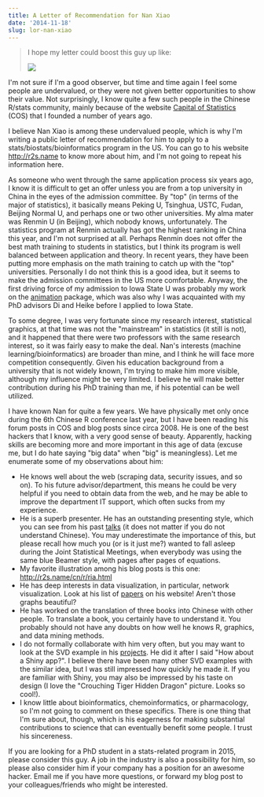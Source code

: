 ```yaml
---
title: A Letter of Recommendation for Nan Xiao
date: '2014-11-18'
slug: lor-nan-xiao
---
```


> I hope my letter could boost this guy up like:
> 
> ![](https://db.yihui.org/imgur/kmzQife.gif)

I'm not sure if I'm a good observer, but time and time again I feel some people are undervalued, or they were not given better opportunities to show their value. Not surprisingly, I know quite a few such people in the Chinese R/stats community, mainly because of the website [Capital of Statistics](https://cosx.org) (COS) that I founded a number of years ago.

I believe Nan Xiao is among these undervalued people, which is why I'm writing a public letter of recommendation for him to apply to a stats/biostats/bioinformatics program in the US. You can go to his website <http://r2s.name> to know more about him, and I'm not going to repeat his information here.

As someone who went through the same application process six years ago, I know it is difficult to get an offer unless you are from a top university in China in the eyes of the admission committee. By "top" (in terms of the major of statistics), it basically means Peking U, Tsinghua, USTC, Fudan, Beijing Normal U, and perhaps one or two other universities. My alma mater was Renmin U (in Beijing), which nobody knows, unfortunately. The statistics program at Renmin actually has got the highest ranking in China this year, and I'm not surprised at all. Perhaps Renmin does not offer the best math training to students in statistics, but I think its program is well balanced between application and theory. In recent years, they have been putting more emphasis on the math training to catch up with the "top" universities. Personally I do not think this is a good idea, but it seems to make the admission committees in the US more comfortable. Anyway, the first driving force of my admission to Iowa State U was probably my work on the [animation](http://cran.rstudio.com/package=animation) package, which was also why I was acquainted with my PhD advisors Di and Heike before I applied to Iowa State.

To some degree, I was very fortunate since my research interest, statistical graphics, at that time was not the "mainstream" in statistics (it still is not), and it happened that there were two professors with the same research interest, so it was fairly easy to make the deal. Nan's interests (machine learning/bioinformatics) are broader than mine, and I think he will face more competition consequently. Given his education background from a university that is not widely known, I'm trying to make him more visible, although my influence might be very limited. I believe he will make better contribution during his PhD training than me, if his potential can be well utilized.

I have known Nan for quite a few years. We have physically met only once during the 6th Chinese R conference last year, but I have been reading his forum posts in COS and blog posts since circa 2008. He is one of the best hackers that I know, with a very good sense of beauty. Apparently, hacking skills are becoming more and more important in this age of data (excuse me, but I do hate saying "big data" when "big" is meaningless). Let me enumerate some of my observations about him:

- He knows well about the web (scraping data, security issues, and so on). To his future advisor/department, this means he could be very helpful if you need to obtain data from the web, and he may be able to improve the department IT support, which often sucks from my experience.
- He is a superb presenter. He has an outstanding presenting style, which you can see from his past [talks](http://r2s.name/talks.html) (it does not matter if you do not understand Chinese). You may underestimate the importance of this, but please recall how much you (or is it just me?) wanted to fall asleep during the Joint Statistical Meetings, when everybody was using the same blue Beamer style, with pages after pages of equations.
- My favorite illustration among his blog posts is this one: <http://r2s.name/cn/r/ria.html>
- He has deep interests in data visualization, in particular, network visualization. Look at his list of [papers](http://r2s.name/papers.html) on his website! Aren't those graphs beautiful?
- He has worked on the translation of three books into Chinese with other people. To translate a book, you certainly have to understand it. You probably should not have any doubts on how well he knows R, graphics, and data mining methods.
- I do not formally collaborate with him very often, but you may want to look at the SVD example in his [projects](http://r2s.name/projects.html). He did it after I said "How about a Shiny app?". I believe there have been many other SVD examples with the similar idea, but I was still impressed how quickly he made it. If you are familiar with Shiny, you may also be impressed by his taste on design (I love the "Crouching Tiger Hidden Dragon" picture. Looks so cool!).
- I know little about bioinformatics, chemoinformatics, or pharmacology, so I'm not going to comment on these specifics. There is one thing that I'm sure about, though, which is his eagerness for making substantial contributions to science that can eventually benefit some people. I trust his sincereness.

If you are looking for a PhD student in a stats-related program in 2015, please consider this guy. A job in the industry is also a possibility for him, so please also consider him if your company has a position for an awesome hacker. Email me if you have more questions, or forward my blog post to your colleagues/friends who might be interested.
